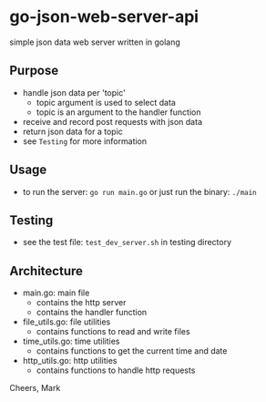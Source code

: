 # go-json-web-server-api
simple json data web server written in golang

## Purpose
* handle json data per 'topic'
  * topic argument is used to select data
  * topic is an argument to the handler function
* receive and record post requests with json data
* return json data for a topic
* see `Testing` for more information

## Usage
* to run the server: `go run main.go` or just run the binary: `./main`

## Testing
* see the test file: `test_dev_server.sh` in testing directory

## Architecture
* main.go: main file
  * contains the http server
  * contains the handler function
* file_utils.go: file utilities
  * contains functions to read and write files
* time_utils.go: time utilities
  * contains functions to get the current time and date
* http_utils.go: http utilities
  * contains functions to handle http requests

Cheers, Mark